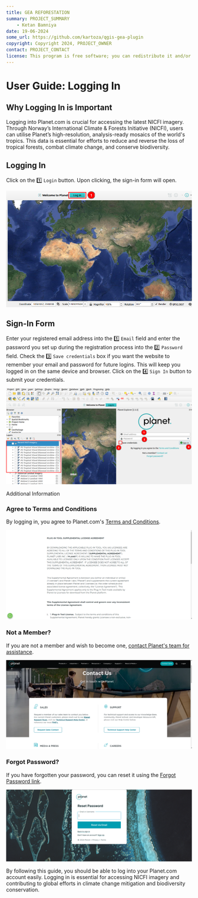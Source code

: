 ```yaml
---
title: GEA REFORESTATION
summary: PROJECT_SUMMARY
    - Ketan Bamniya
date: 19-06-2024
some_url: https://github.com/kartoza/qgis-gea-plugin
copyright: Copyright 2024, PROJECT_OWNER
contact: PROJECT_CONTACT
license: This program is free software; you can redistribute it and/or modify it under the terms of the GNU Affero General Public License as published by the Free Software Foundation; either version 3 of the License, or (at your option) any later version.
---
```


# User Guide: Logging In

## Why Logging In is Important

Logging into Planet.com is crucial for accessing the latest NICFI imagery. Through Norway’s International Climate & Forests Initiative (NICFI), users can utilise Planet’s high-resolution, analysis-ready mosaics of the world's tropics. This data is essential for efforts to reduce and reverse the loss of tropical forests, combat climate change, and conserve biodiversity.

## Logging In

Click on the 1️⃣ `Login` button. Upon clicking, the sign-in form will open.

![Login](./img/login-1.png)

## Sign-In Form

Enter your registered email address into the 1️⃣ `Email` field and enter the password you set up during the registration process into the 2️⃣ `Password` field. Check the 3️⃣ `Save credentials` box if you want the website to remember your email and password for future logins. This will keep you logged in on the same device and browser. Click on the 4️⃣ `Sign In` button to submit your credentials.

![SignIn form](./img/login-2.png)

Additional Information

### Agree to Terms and Conditions
By logging in, you agree to Planet.com's [Terms and Conditions](https://learn.planet.com/QGIS-terms-conditions.html).

![Terms and Conditions](./img/login-3.png)

### Not a Member?
If you are not a member and wish to become one, [contact Planet's team for assistance](https://www.planet.com/contact/).

![Contact Us](./img/login-4.png)

### Forgot Password?
If you have forgotten your password, you can reset it using the [Forgot Password link](https://account.planet.com/signin/forgot-password).

![Forgot password](./img/login-5.png)

By following this guide, you should be able to log into your Planet.com account easily. Logging in is essential for accessing NICFI imagery and contributing to global efforts in climate change mitigation and biodiversity conservation.